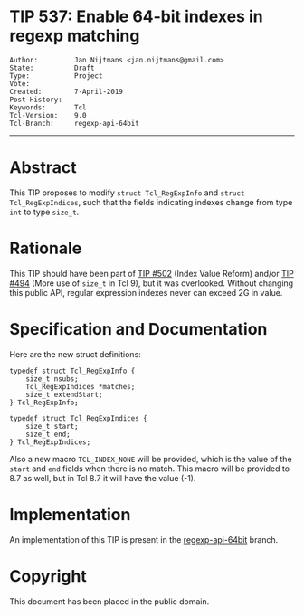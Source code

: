 # TIP 537: Enable 64-bit indexes in regexp matching
	Author:         Jan Nijtmans <jan.nijtmans@gmail.com>
	State:          Draft
	Type:           Project
	Vote:           
	Created:        7-April-2019
	Post-History:   
	Keywords:       Tcl
	Tcl-Version:    9.0
	Tcl-Branch:     regexp-api-64bit
-----

# Abstract
 
This TIP proposes to modify `struct Tcl_RegExpInfo` and `struct
Tcl_RegExpIndices`, such that the fields indicating indexes change from type
`int` to type `size_t`.

# Rationale

This TIP should have been part of [TIP #502](502.md) (Index Value Reform) and/or [TIP #494](494.md) (More use of `size_t` in Tcl 9), but it was overlooked. Without changing this public API, regular expression
indexes never can exceed 2G in value.

# Specification and Documentation

Here are the new struct definitions:

    typedef struct Tcl_RegExpInfo {
        size_t nsubs;
        Tcl_RegExpIndices *matches;
        size_t extendStart;
    } Tcl_RegExpInfo;
    
    typedef struct Tcl_RegExpIndices {
        size_t start;
        size_t end;
    } Tcl_RegExpIndices;

Also a new macro `TCL_INDEX_NONE` will be provided, which is the value of the
`start` and `end` fields when there is no match.
This macro will be provided to 8.7 as well, but in Tcl 8.7 it will have the value (-1).

# Implementation

An implementation of this TIP is present in the [regexp-api-64bit](https://core.tcl-lang.org/tcl/timeline?r=regexp-api-64bit) branch. 

# Copyright

This document has been placed in the public domain.
